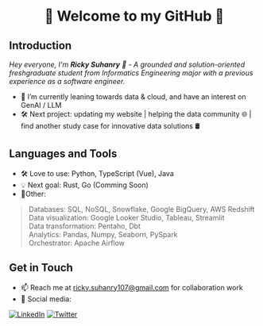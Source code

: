 <h1 align="center"> 🚀 Welcome to my GitHub 🚀 </h1>

## Introduction
<p><i>Hey everyone, I'm <b>Ricky Suhanry</b> 👋 - A grounded and solution-oriented 
freshgraduate student from Informatics Engineering major with a previous experience as a software engineer.</i></p>

- 🌱 I’m currently leaning towards data & cloud, and have an interest on GenAI / LLM
- 🛠️ Next project: updating my website | helping the data community 🌐 | find another study case for innovative data solutions 🛢️

## Languages and Tools
- 🛠️ Love to use: Python, TypeScript (Vue), Java 
- 💡 Next goal: Rust, Go (Comming Soon)
- 🚀Other:
 > Databases: SQL, NoSQL, Snowflake, Google BigQuery, AWS Redshift <br>
 > Data visualization: Google Looker Studio, Tableau, Streamlit <br>
 > Data transformation: Pentaho, Dbt <br>
 > Analytics: Pandas, Numpy, Seaborn, PySpark <br>
 > Orchestrator: Apache Airflow

## Get in Touch
- 📫 Reach me at ricky.suhanry107@gmail.com for collaboration work
- 📱 Social media: 
<p>
  <a href="https://www.linkedin.com/in/ricky-suhanry/" target="_blank"><img alt="LinkedIn" src="https://img.shields.io/badge/linkedin-%230077B5.svg?&style=for-the-badge&logo=linkedin&logoColor=white" /></a>
  <a href="https://twitter.com/abliskan" target="_blank"><img alt="Twitter" src="https://img.shields.io/badge/twitter-%231DA1F2.svg?&style=for-the-badge&logo=twitter&logoColor=white" /></a>
</p>

<!--
**abliskan/abliskan** is a ✨ _special_ ✨ repository because its `README.md` (this file) appears on your GitHub profile.
-->
